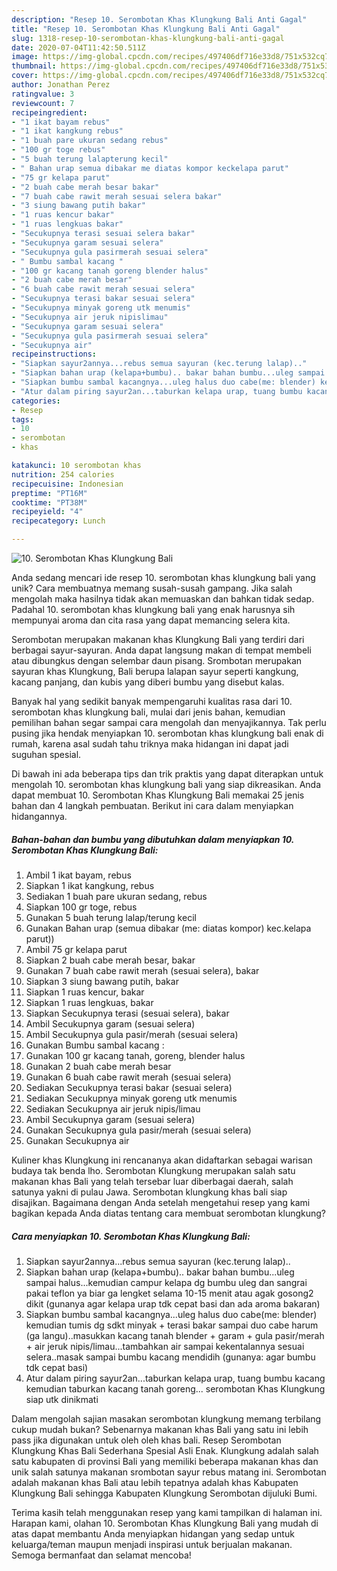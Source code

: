 ```yaml
---
description: "Resep 10. Serombotan Khas Klungkung Bali Anti Gagal"
title: "Resep 10. Serombotan Khas Klungkung Bali Anti Gagal"
slug: 1318-resep-10-serombotan-khas-klungkung-bali-anti-gagal
date: 2020-07-04T11:42:50.511Z
image: https://img-global.cpcdn.com/recipes/497406df716e33d8/751x532cq70/10-serombotan-khas-klungkung-bali-foto-resep-utama.jpg
thumbnail: https://img-global.cpcdn.com/recipes/497406df716e33d8/751x532cq70/10-serombotan-khas-klungkung-bali-foto-resep-utama.jpg
cover: https://img-global.cpcdn.com/recipes/497406df716e33d8/751x532cq70/10-serombotan-khas-klungkung-bali-foto-resep-utama.jpg
author: Jonathan Perez
ratingvalue: 3
reviewcount: 7
recipeingredient:
- "1 ikat bayam rebus"
- "1 ikat kangkung rebus"
- "1 buah pare ukuran sedang rebus"
- "100 gr toge rebus"
- "5 buah terung lalapterung kecil"
- " Bahan urap semua dibakar me diatas kompor keckelapa parut"
- "75 gr kelapa parut"
- "2 buah cabe merah besar bakar"
- "7 buah cabe rawit merah sesuai selera bakar"
- "3 siung bawang putih bakar"
- "1 ruas kencur bakar"
- "1 ruas lengkuas bakar"
- "Secukupnya terasi sesuai selera bakar"
- "Secukupnya garam sesuai selera"
- "Secukupnya gula pasirmerah sesuai selera"
- " Bumbu sambal kacang "
- "100 gr kacang tanah goreng blender halus"
- "2 buah cabe merah besar"
- "6 buah cabe rawit merah sesuai selera"
- "Secukupnya terasi bakar sesuai selera"
- "Secukupnya minyak goreng utk menumis"
- "Secukupnya air jeruk nipislimau"
- "Secukupnya garam sesuai selera"
- "Secukupnya gula pasirmerah sesuai selera"
- "Secukupnya air"
recipeinstructions:
- "Siapkan sayur2annya...rebus semua sayuran (kec.terung lalap).."
- "Siapkan bahan urap (kelapa+bumbu).. bakar bahan bumbu...uleg sampai halus...kemudian campur kelapa dg bumbu uleg dan sangrai pakai teflon ya biar ga lengket selama 10-15 menit atau agak gosong2 dikit (gunanya agar kelapa urap tdk cepat basi dan ada aroma bakaran)"
- "Siapkan bumbu sambal kacangnya...uleg halus duo cabe(me: blender) kemudian tumis dg sdkt minyak + terasi bakar sampai duo cabe harum (ga langu)..masukkan kacang tanah blender + garam + gula pasir/merah + air jeruk nipis/limau...tambahkan air sampai kekentalannya sesuai selera..masak sampai bumbu kacang mendidih (gunanya: agar bumbu tdk cepat basi)"
- "Atur dalam piring sayur2an...taburkan kelapa urap, tuang bumbu kacang kemudian taburkan kacang tanah goreng... serombotan Khas Klungkung siap utk dinikmati"
categories:
- Resep
tags:
- 10
- serombotan
- khas

katakunci: 10 serombotan khas 
nutrition: 254 calories
recipecuisine: Indonesian
preptime: "PT16M"
cooktime: "PT38M"
recipeyield: "4"
recipecategory: Lunch

---
```



![10. Serombotan Khas Klungkung Bali](https://img-global.cpcdn.com/recipes/497406df716e33d8/751x532cq70/10-serombotan-khas-klungkung-bali-foto-resep-utama.jpg)

Anda sedang mencari ide resep 10. serombotan khas klungkung bali yang unik? Cara membuatnya memang susah-susah gampang. Jika salah mengolah maka hasilnya tidak akan memuaskan dan bahkan tidak sedap. Padahal 10. serombotan khas klungkung bali yang enak harusnya sih mempunyai aroma dan cita rasa yang dapat memancing selera kita.

Serombotan merupakan makanan khas Klungkung Bali yang terdiri dari berbagai sayur-sayuran. Anda dapat langsung makan di tempat membeli atau dibungkus dengan selembar daun pisang. Srombotan merupakan sayuran khas Klungkung, Bali berupa lalapan sayur seperti kangkung, kacang panjang, dan kubis yang diberi bumbu yang disebut kalas.

Banyak hal yang sedikit banyak mempengaruhi kualitas rasa dari 10. serombotan khas klungkung bali, mulai dari jenis bahan, kemudian pemilihan bahan segar sampai cara mengolah dan menyajikannya. Tak perlu pusing jika hendak menyiapkan 10. serombotan khas klungkung bali enak di rumah, karena asal sudah tahu triknya maka hidangan ini dapat jadi suguhan spesial.


Di bawah ini ada beberapa tips dan trik praktis yang dapat diterapkan untuk mengolah 10. serombotan khas klungkung bali yang siap dikreasikan. Anda dapat membuat 10. Serombotan Khas Klungkung Bali memakai 25 jenis bahan dan 4 langkah pembuatan. Berikut ini cara dalam menyiapkan hidangannya.

<!--inarticleads1-->

##### Bahan-bahan dan bumbu yang dibutuhkan dalam menyiapkan 10. Serombotan Khas Klungkung Bali:

1. Ambil 1 ikat bayam, rebus
1. Siapkan 1 ikat kangkung, rebus
1. Sediakan 1 buah pare ukuran sedang, rebus
1. Siapkan 100 gr toge, rebus
1. Gunakan 5 buah terung lalap/terung kecil
1. Gunakan  Bahan urap (semua dibakar (me: diatas kompor) kec.kelapa parut))
1. Ambil 75 gr kelapa parut
1. Siapkan 2 buah cabe merah besar, bakar
1. Gunakan 7 buah cabe rawit merah (sesuai selera), bakar
1. Siapkan 3 siung bawang putih, bakar
1. Siapkan 1 ruas kencur, bakar
1. Siapkan 1 ruas lengkuas, bakar
1. Siapkan Secukupnya terasi (sesuai selera), bakar
1. Ambil Secukupnya garam (sesuai selera)
1. Ambil Secukupnya gula pasir/merah (sesuai selera)
1. Gunakan  Bumbu sambal kacang :
1. Gunakan 100 gr kacang tanah, goreng, blender halus
1. Gunakan 2 buah cabe merah besar
1. Gunakan 6 buah cabe rawit merah (sesuai selera)
1. Sediakan Secukupnya terasi bakar (sesuai selera)
1. Sediakan Secukupnya minyak goreng utk menumis
1. Sediakan Secukupnya air jeruk nipis/limau
1. Ambil Secukupnya garam (sesuai selera)
1. Gunakan Secukupnya gula pasir/merah (sesuai selera)
1. Gunakan Secukupnya air


Kuliner khas Klungkung ini rencananya akan didaftarkan sebagai warisan budaya tak benda lho. Serombotan Klungkung merupakan salah satu makanan khas Bali yang telah tersebar luar diberbagai daerah, salah satunya yakni di pulau Jawa. Serombotan klungkung khas bali siap disajikan. Bagaimana dengan Anda setelah mengetahui resep yang kami bagikan kepada Anda diatas tentang cara membuat serombotan klungkung? 

<!--inarticleads2-->

##### Cara menyiapkan 10. Serombotan Khas Klungkung Bali:

1. Siapkan sayur2annya...rebus semua sayuran (kec.terung lalap)..
1. Siapkan bahan urap (kelapa+bumbu).. bakar bahan bumbu...uleg sampai halus...kemudian campur kelapa dg bumbu uleg dan sangrai pakai teflon ya biar ga lengket selama 10-15 menit atau agak gosong2 dikit (gunanya agar kelapa urap tdk cepat basi dan ada aroma bakaran)
1. Siapkan bumbu sambal kacangnya...uleg halus duo cabe(me: blender) kemudian tumis dg sdkt minyak + terasi bakar sampai duo cabe harum (ga langu)..masukkan kacang tanah blender + garam + gula pasir/merah + air jeruk nipis/limau...tambahkan air sampai kekentalannya sesuai selera..masak sampai bumbu kacang mendidih (gunanya: agar bumbu tdk cepat basi)
1. Atur dalam piring sayur2an...taburkan kelapa urap, tuang bumbu kacang kemudian taburkan kacang tanah goreng... serombotan Khas Klungkung siap utk dinikmati


Dalam mengolah sajian masakan serombotan klungkung memang terbilang cukup mudah bukan? Sebenarnya makanan khas Bali yang satu ini lebih pass jika digunakan untuk oleh oleh khas bali. Resep Serombotan Klungkung Khas Bali Sederhana Spesial Asli Enak. Klungkung adalah salah satu kabupaten di provinsi Bali yang memiliki beberapa makanan khas dan unik salah satunya makanan srombotan sayur rebus matang ini. Serombotan adalah makanan khas Bali atau lebih tepatnya adalah khas Kabupaten Klungkung Bali sehingga Kabupaten Klungkung Serombotan dijuluki Bumi. 

Terima kasih telah menggunakan resep yang kami tampilkan di halaman ini. Harapan kami, olahan 10. Serombotan Khas Klungkung Bali yang mudah di atas dapat membantu Anda menyiapkan hidangan yang sedap untuk keluarga/teman maupun menjadi inspirasi untuk berjualan makanan. Semoga bermanfaat dan selamat mencoba!
